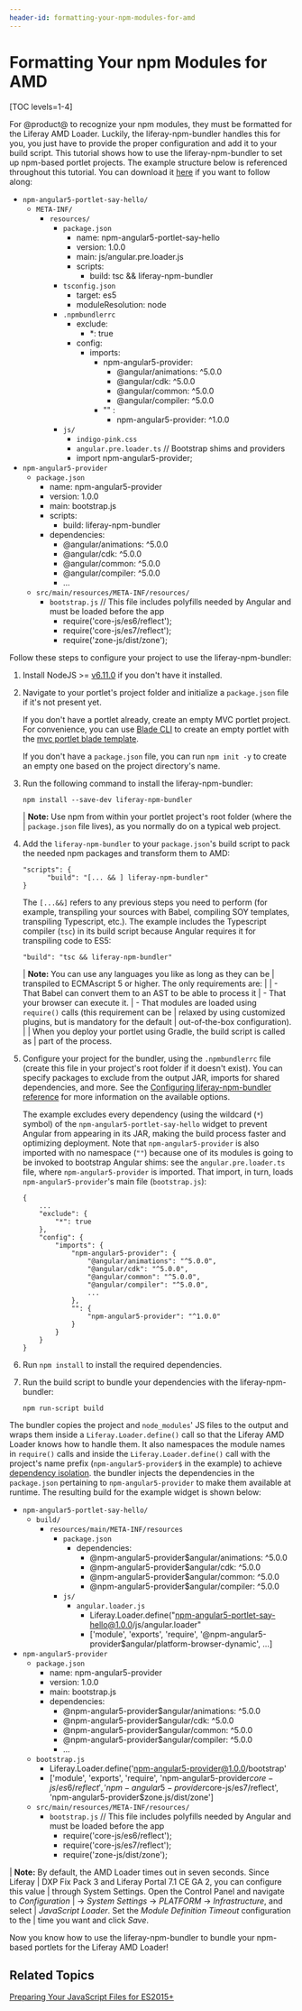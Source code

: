 ```yaml
---
header-id: formatting-your-npm-modules-for-amd
---
```


# Formatting Your npm Modules for AMD

[TOC levels=1-4]

For @product@ to recognize your npm modules, they must be formatted for the 
Liferay AMD Loader. Luckily, the liferay-npm-bundler handles this for you, you 
just have to provide the proper configuration and add it to your build script. 
This tutorial shows how to use the liferay-npm-bundler to set up npm-based 
portlet projects. The example structure below is referenced throughout this 
tutorial. You can download it 
[here](https://github.com/izaera/liferay-npm-bundler-2-example) 
if you want to follow along:

- `npm-angular5-portlet-say-hello/`
    - `META-INF/`
        - `resources/`
            - `package.json`
                - name: npm-angular5-portlet-say-hello
                - version: 1.0.0
                - main: js/angular.pre.loader.js
                - scripts:
                    - build: tsc && liferay-npm-bundler
            - `tsconfig.json`
                - target: es5
                - moduleResolution: node
            - `.npmbundlerrc`
                - exclude: 
                    - \*: true
                - config:
                    - imports:
                        - npm-angular5-provider:
                            - @angular/animations: ^5.0.0
                            - @angular/cdk: ^5.0.0
                            - @angular/common: ^5.0.0
                            - @angular/compiler: ^5.0.0
                        - "" :
                            - npm-angular5-provider: ^1.0.0
            - `js/`
                - `indigo-pink.css`
                - `angular.pre.loader.ts`
                // Bootstrap shims and providers
                - import npm-angular5-provider;
- `npm-angular5-provider`
    - `package.json`
        - name: npm-angular5-provider
        - version: 1.0.0
        - main: bootstrap.js
        - scripts:
            - build: liferay-npm-bundler
        - dependencies:
            - @angular/animations: ^5.0.0
            - @angular/cdk: ^5.0.0
            - @angular/common: ^5.0.0
            - @angular/compiler: ^5.0.0
            - ...
    - `src/main/resources/META-INF/resources/`
        - `bootstrap.js`
            // This file includes polyfills needed by Angular and must be loaded before the app
            - require('core-js/es6/reflect');
            - require('core-js/es7/reflect');
            - require('zone-js/dist/zone');

Follow these steps to configure your project to use the liferay-npm-bundler:

1.  Install NodeJS >= [v6.11.0](http://nodejs.org/dist/v6.11.0/) if you don't 
    have it installed.

2.  Navigate to your portlet's project folder and initialize a `package.json` 
    file if it's not present yet.

    If you don't have a portlet already, create an empty MVC portlet project. 
    For convenience, you can use 
    [Blade CLI](/docs/7-1/tutorials/-/knowledge_base/t/installing-blade-cli)
    to create an empty portlet with the 
    [mvc portlet blade template](/docs/7-1/reference/-/knowledge_base/r/using-the-mvc-portlet-template).

    If you don't have a `package.json` file, you can run `npm init -y` to create 
    an empty one based on the project directory's name. 

3.  Run the following command to install the liferay-npm-bundler:

        npm install --save-dev liferay-npm-bundler

    | **Note:** Use npm from within your portlet project's root folder (where the
    | `package.json` file lives), as you normally do on a typical web project.

4.  Add the `liferay-npm-bundler` to your `package.json`'s build script to pack 
    the needed npm packages and transform them to AMD:
    
        "scripts": {
              "build": "[... && ] liferay-npm-bundler"
        }
    
    The `[...&&]` refers to any previous steps you need to perform (for example, 
    transpiling your sources with Babel, compiling SOY templates, transpiling 
    Typescript, etc.). The example includes the Typescript compiler (`tsc`) in 
    its build script because Angular requires it for transpiling code to ES5:
    
        "build": "tsc && liferay-npm-bundler" 

    | **Note:** You can use any languages you like as long as they can be
    | transpiled to ECMAscript 5 or higher. The only requirements are:
    | 
    | - That Babel can convert them to an AST to be able to process it
    | - That your browser can execute it.
    | - That modules are loaded using `require()` calls (this requirement can be
    |   relaxed by using customized plugins, but is mandatory for the default
    |   out-of-the-box configuration).
    | 
    |   When you deploy your portlet using Gradle, the build script is called as
    |   part of the process.
    
5.  Configure your project for the bundler, using the `.npmbundlerrc` file 
    (create this file in your project's root folder if it doesn't exist). You 
    can specify packages to exclude from the output JAR, imports for shared 
    dependencies, and more. See the 
    [Configuring liferay-npm-bundler reference](/docs/7-1/reference/-/knowledge_base/r/configuring-liferay-npm-bundler) 
    for more information on the available options. 
    
    The example excludes every dependency (using the wildcard (`*`) symbol) of 
    the `npm-angular5-portlet-say-hello` widget to prevent Angular from 
    appearing in its JAR, making the build process faster and optimizing 
    deployment. Note that `npm-angular5-provider` is also imported with no 
    namespace (`""`) because one of its modules is going to be invoked to 
    bootstrap Angular shims: see the `angular.pre.loader.ts` file, where 
    `npm-angular5-provider` is imported. That import, in turn, loads 
    `npm-angular5-provider`'s main file (`bootstrap.js`):

        {
            ...
            "exclude": {
                "*": true
            },
            "config": {
                "imports": {
                    "npm-angular5-provider": {
                        "@angular/animations": "^5.0.0",
                        "@angular/cdk": "^5.0.0",
                        "@angular/common": "^5.0.0",
                        "@angular/compiler": "^5.0.0",
                        ...
                    },
                    "": {
                        "npm-angular5-provider": "^1.0.0"
                    }
                }
            }
        }

6.  Run `npm install` to install the required dependencies.

7.  Run the build script to bundle your dependencies with the 
    liferay-npm-bundler:

        npm run-script build

The bundler copies the project and `node_modules`' JS files to the output and 
wraps them inside a `Liferay.Loader.define()` call so that the Liferay AMD 
Loader knows how to handle them. It also namespaces the module names in 
`require()` calls and inside the `Liferay.Loader.define()` call with the 
project's name prefix (`npm-angular5-provider$` in the example) to achieve 
[dependency isolation](/docs/7-1/reference/-/knowledge_base/r/how-liferay-portal-publishes-npm-packages#isolated-package-dependencies). 
the bundler injects the dependencies in the `package.json` pertaining to 
`npm-angular5-provider` to make them available at runtime. The resulting build 
for the example widget is shown below:

- `npm-angular5-portlet-say-hello/`
    - `build/`
        - `resources/main/META-INF/resources`
            - `package.json`
                - dependencies:
                    - @npm-angular5-provider$angular/animations: ^5.0.0
                    - @npm-angular5-provider$angular/cdk: ^5.0.0
                    - @npm-angular5-provider$angular/common: ^5.0.0
                    - @npm-angular5-provider$angular/compiler: ^5.0.0
            - `js/`
                - `angular.loader.js`
                    - Liferay.Loader.define("npm-angular5-portlet-say-hello@1.0.0/js/angular.loader"
                    - ['module', 'exports', 'require', 
                    '@npm-angular5-provider$angular/platform-browser-dynamic',
                    ...]
- `npm-angular5-provider`
    - `package.json`
        - name: npm-angular5-provider
        - version: 1.0.0
        - main: bootstrap.js
        - dependencies:
            - @npm-angular5-provider$angular/animations: ^5.0.0
            - @npm-angular5-provider$angular/cdk: ^5.0.0
            - @npm-angular5-provider$angular/common: ^5.0.0
            - @npm-angular5-provider$angular/compiler: ^5.0.0
            - ...
    - `bootstrap.js`
        - Liferay.Loader.define('npm-angular5-provider@1.0.0/bootstrap'
        - ['module', 'exports', 'require', 
        'npm-angular5-provider$core-js/es6/reflect', 
        'npm-angular5-provider$core-js/es7/reflect', 
        'npm-angular5-provider$zone.js/dist/zone']
    - `src/main/resources/META-INF/resources/`
        - `bootstrap.js`
            // This file includes polyfills needed by Angular and must be loaded before the app
            - require('core-js/es6/reflect');
            - require('core-js/es7/reflect');
            - require('zone-js/dist/zone');

| **Note:** By default, the AMD Loader times out in seven seconds. Since Liferay
| DXP Fix Pack 3 and Liferay Portal 7.1 CE GA 2, you can configure this value
| through System Settings. Open the Control Panel and navigate to *Configuration*
| &rarr; *System Settings* &rarr; *PLATFORM* &rarr; *Infrastructure*, and select
| *JavaScript Loader*. Set the *Module Definition Timeout* configuration to the
| time you want and click *Save*.

Now you know how to use the liferay-npm-bundler to bundle your npm-based 
portlets for the Liferay AMD Loader!

## Related Topics

[Preparing Your JavaScript Files for ES2015+](/docs/7-1/tutorials/-/knowledge_base/t/preparing-your-javascript-files-for-esplus)
